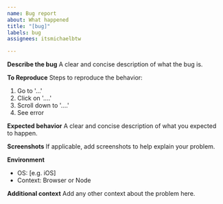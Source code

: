 ```yaml
---
name: Bug report
about: What happened
title: "[bug]"
labels: bug
assignees: itsmichaelbtw

---
```


**Describe the bug**
A clear and concise description of what the bug is.

**To Reproduce**
Steps to reproduce the behavior:
1. Go to '...'
2. Click on '....'
3. Scroll down to '....'
4. See error

**Expected behavior**
A clear and concise description of what you expected to happen.

**Screenshots**
If applicable, add screenshots to help explain your problem.

**Environment**
- OS: [e.g. iOS]
- Context: Browser or Node

**Additional context**
Add any other context about the problem here.
